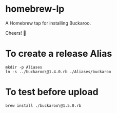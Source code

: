# homebrew-lp

A Homebrew tap for installing Buckaroo.

Cheers! 🍻

# To create a release Alias

```bash=
mkdir -p Aliases
ln -s ../buckaroo\@1.4.0.rb ./Aliases/buckaroo
```

# To test before upload

```bash=
brew install ./buckaroo\@1.5.0.rb 
```
